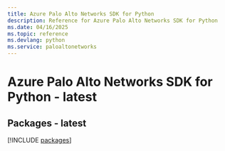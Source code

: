 ```yaml
---
title: Azure Palo Alto Networks SDK for Python
description: Reference for Azure Palo Alto Networks SDK for Python
ms.date: 04/16/2025
ms.topic: reference
ms.devlang: python
ms.service: paloaltonetworks
---
```

# Azure Palo Alto Networks SDK for Python - latest
## Packages - latest
[!INCLUDE [packages](palo-alto-networks-index.md)]